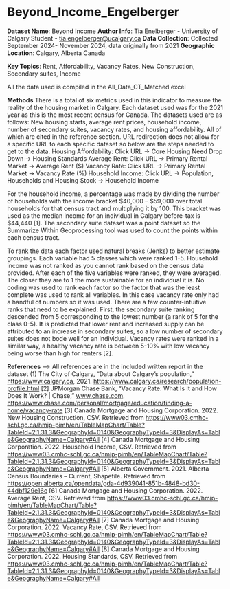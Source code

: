 # Beyond_Income_Engelberger
**Dataset Name**: Beyond Income
**Author Info**: Tia Enelberger - University of Calgary Student - tia.engelberger@ucalgary.ca
**Data Collection**: Collected September 2024- November 2024, data originally from 2021
**Geographic Location**: Calgary, Alberta Canada

**Key Topics**: Rent, Affordability, Vacancy Rates, New Construction, Secondary suites, Income

All the data used is compiled in the All_Data_CT_Matched excel

**Methods**
There is a total of six metrics used in this indicator to measure the reality of the housing market in Calgary. Each dataset used was for the 2021 year as this is the most recent census for Canada. The datasets used are as follows: New housing starts, average rent prices, household income, number of secondary suites, vacancy rates, and housing affordability. All of which are cited in the reference section. URL redirection does not allow for a specific URL to each specific dataset so below are the steps needed to get to the data.
Housing Affordability: Click URL → Core Housing Need Drop Down → Housing Standards
Average Rent: Click URL → Primary Rental Market → Average Rent ($)
Vacancy Rate: Click URL → Primary Rental Market → Vacancy Rate (%)
Household Income: Click URL → Population, Households and Housing Stock → Household Income

For the household income, a percentage was made by dividing the number of households with the income bracket $40,000 – $59,000 over total households for that census tract and multiplying it by 100. This bracket was used as the median income for an individual in Calgary before-tax is $44,440 [1]. The secondary suite dataset was a point dataset so the Summarize Within Geoprocessing tool was used to count the points within each census tract. 

To rank the data each factor used natural breaks (Jenks) to better estimate groupings. Each variable had 5 classes which were ranked 1-5. Household income was not ranked as you cannot rank based on the census data provided. After each of the five variables were ranked, they were averaged. The closer they are to 1 the more sustainable for an individual it is. No coding was used to rank each factor so the factor that was the least complete was used to rank all variables. In this case vacancy rate only had a handful of numbers so it was used. There are a few counter-intuitive ranks that need to be explained. First, the secondary suite ranking descended from 5 corresponding to the lowest number (a rank of 5 for the class 0-5). It is predicted that lower rent and increased supply can be attributed to an increase in secondary suites, so a low number of secondary suites does not bode well for an individual. Vacancy rates were ranked in a similar way, a healthy vacancy rate is between 5-10% with low vacancy being worse than high for renters [2].  

**References** --> All references are in the included written report in the dataset
(1) The City of Calgary, “Data about Calgary’s population,” https://www.calgary.ca, 2021. https://www.calgary.ca/research/population-profile.html 
[2] JPMorgan Chase Bank, “Vacancy Rate: What Is It and How Does It Work? | Chase,” www.chase.com. https://www.chase.com/personal/mortgage/education/finding-a-home/vacancy-rate 
[3] Canada Mortgage and Housing Corporation. 2022.  New Housing Construction, CSV. Retrieved from https://www03.cmhc-schl.gc.ca/hmip-pimh/en/TableMapChart/Table?TableId=2.1.31.3&GeographyId=0140&GeographyTypeId=3&DisplayAs=Table&GeograghyName=Calgary#All 
[4] Canada Mortgage and Housing Corporation. 2022.  Household Income, CSV. Retrieved from https://www03.cmhc-schl.gc.ca/hmip-pimh/en/TableMapChart/Table?TableId=2.1.31.3&GeographyId=0140&GeographyTypeId=3&DisplayAs=Table&GeograghyName=Calgary#All 
[5] Alberta Government. 2021. Alberta Census Boundaries – Current, Shapefile. Retrieved from https://open.alberta.ca/opendata/gda-4d939041-851b-4848-bd30-44dbf129e16c 
[6] Canada Mortgage and Housing Corporation. 2022.  Average Rent, CSV. Retrieved from https://www03.cmhc-schl.gc.ca/hmip-pimh/en/TableMapChart/Table?TableId=2.1.31.3&GeographyId=0140&GeographyTypeId=3&DisplayAs=Table&GeograghyName=Calgary#All 
[7] Canada Mortgage and Housing Corporation. 2022.  Vacancy Rate, CSV. Retrieved from https://www03.cmhc-schl.gc.ca/hmip-pimh/en/TableMapChart/Table?TableId=2.1.31.3&GeographyId=0140&GeographyTypeId=3&DisplayAs=Table&GeograghyName=Calgary#All 
[8] Canada Mortgage and Housing Corporation. 2022.  Housing Standards, CSV. Retrieved from https://www03.cmhc-schl.gc.ca/hmip-pimh/en/TableMapChart/Table?TableId=2.1.31.3&GeographyId=0140&GeographyTypeId=3&DisplayAs=Table&GeograghyName=Calgary#All
